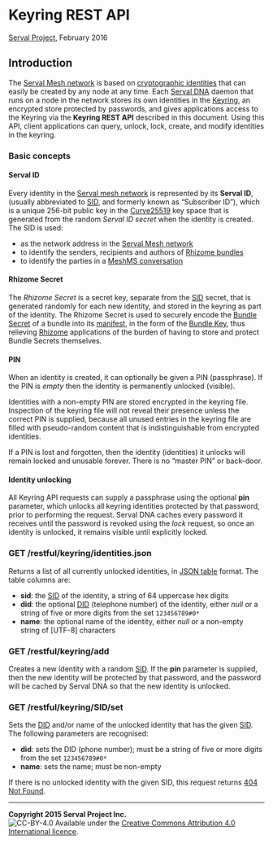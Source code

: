 Keyring REST API
================
[Serval Project][], February 2016

Introduction
------------

The [Serval Mesh network][] is based on [cryptographic identities][] that can
easily be created by any node at any time.  Each [Serval DNA][] daemon that
runs on a node in the network stores its own identities in the [Keyring][], an
encrypted store protected by passwords, and gives applications access to the
Keyring via the **Keyring REST API** described in this document.  Using this
API, client applications can query, unlock, lock, create, and modify identities
in the keyring.

### Basic concepts

#### Serval ID

Every identity in the [Serval mesh network][] is represented by its **Serval
ID**, (usually abbreviated to [SID][], and formerly known as “Subscriber ID”),
which is a unique 256-bit public key in the [Curve25519][] key space that is
generated from the random *Serval ID secret* when the identity is created.  The
SID is used:

*  as the network address in the [Serval Mesh network][]
*  to identify the senders, recipients and authors of [Rhizome bundles][]
*  to identify the parties in a [MeshMS conversation][]

#### Rhizome Secret

The *Rhizome Secret* is a secret key, separate from the [SID](#serval-id)
secret, that is generated randomly for each new identity, and stored in the
keyring as part of the identity.  The Rhizome Secret is used to securely encode
the [Bundle Secret][] of a bundle into its [manifest][], in the form of the
[Bundle Key][], thus relieving [Rhizome][] applications of the burden of having
to store and protect Bundle Secrets themselves.

#### PIN

When an identity is created, it can optionally be given a PIN (passphrase).  If
the PIN is *empty* then the identity is permanently unlocked (visible).

Identities with a non-empty PIN are stored encrypted in the keyring file.
Inspection of the keyring file will not reveal their presence unless the
correct PIN is supplied, because all unused entries in the keyring file are
filled with pseudo-random content that is indistinguishable from encrypted
identities.

If a PIN is lost and forgotten, then the identity (identities) it unlocks will
remain locked and unusable forever.  There is no “master PIN” or back-door.

#### Identity unlocking

All Keyring API requests can supply a passphrase using the optional **pin**
parameter, which unlocks all keyring identities protected by that password,
prior to performing the request.  Serval DNA caches every password it receives
until the password is revoked using the *lock* request, so once an identity is
unlocked, it remains visible until explicitly locked.

### GET /restful/keyring/identities.json

Returns a list of all currently unlocked identities, in [JSON table][] format.
The table columns are:

*   **sid**: the [SID](#serval-id) of the identity, a string of 64 uppercase
    hex digits
*   **did**: the optional [DID][] (telephone number) of the identity, either
    *null* or a string of five or more digits from the set `123456789#0*`
*   **name**: the optional name of the identity, either *null* or a non-empty
    string of [UTF-8] characters

### GET /restful/keyring/add

Creates a new identity with a random [SID](#serval-id).  If the **pin**
parameter is supplied, then the new identity will be protected by that
password, and the password will be cached by Serval DNA so that the new
identity is unlocked.

### GET /restful/keyring/SID/set

Sets the [DID][] and/or name of the unlocked identity that has the given
[SID](#serval-id).  The following parameters are recognised:

*   **did**: sets the DID (phone number); must be a string of five or more
    digits from the set `123456789#0*`
*   **name**: sets the name; must be non-empty

If there is no unlocked identity with the given SID, this request returns [404
Not Found][404].


-----
**Copyright 2015 Serval Project Inc.**  
![CC-BY-4.0](./cc-by-4.0.png)
Available under the [Creative Commons Attribution 4.0 International licence][CC BY 4.0].


[Serval Project]: http://www.servalproject.org/
[CC BY 4.0]: ../LICENSE-DOCUMENTATION.md
[Serval Mesh network]: http://developer.servalproject.org/dokuwiki/doku.php?id=content:tech:mesh_network
[Serval DNA]: ../README.md
[REST-API]: ./REST-API.md
[Keyring]: http://developer.servalproject.org/dokuwiki/doku.php?id=content:tech:keyring
[cryptographic identities]: http://developer.servalproject.org/dokuwiki/doku.php?id=content:tech:security_framework
[Curve25519]: https://en.wikipedia.org/wiki/Curve25519
[SID]: http://developer.servalproject.org/dokuwiki/doku.php?id=content:tech:sid
[DID]: http://developer.servalproject.org/dokuwiki/doku.php?id=content:tech:did
[Rhizome]: ./REST-API-Rhizome.md
[Rhizome bundles]: ./REST-API-Rhizome.md#bundle
[manifest]: ./REST-API-Rhizome.md#manifest
[Bundle Secret]: ./REST-API-Rhizome.md#bundle-secret
[Bundle Key]: ./REST-API-Rhizome.md#bundle-key
[MeshMS conversation]: ./REST-API-MeshMS.md#conversation
[JSON table]: ./REST-API.md#json-table
[200]: ./REST-API.md#200-ok
[201]: ./REST-API.md#201-created
[202]: ./REST-API.md#202-accepted
[400]: ./REST-API.md#400-bad-request
[404]: ./REST-API.md#404-not-found
[419]: ./REST-API.md#419-authentication-timeout
[422]: ./REST-API.md#422-unprocessable-entity
[423]: ./REST-API.md#423-locked
[500]: ./REST-API.md#500-server-error
